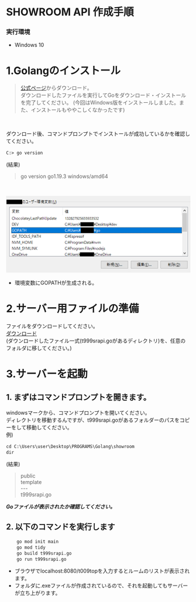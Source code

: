# SHOWROOM API 作成手順
### 実行環境
- Windows 10

# 1.Golangのインストール
> [公式ページ](https://go.dev/dl/)からダウンロード。  
ダウンロードしたファイルを実行してGoをダウンロード・インストールを完了してください。 (今回はWindows版をインストールしました。また、インストールもややこしくなかったです)

<br> 

ダウンロード後、コマンドプロンプトでインストールが成功しているかを確認してください。

```
C:> go version
```
(結果)
<br>

> go version go1.19.3 windows/amd64

<br>

![](./PATH.png)
- 環境変数にGOPATHが生成される。


# 2.サーバー用ファイルの準備
ファイルをダウンロードしてください。  
[ダウンロード](https://github.com/Chouette2100/t999srapi/archive/refs/tags/v0.1.0.zip)  
(ダウンロードしたファイル一式(t999srapi.goがあるディレクトリ)を、任意のフォルダに移してください。)
<br>

    
# 3.サーバーを起動
## 1. まずはコマンドプロンプトを開きます。
windowsマークから、コマンドプロンプトを開いてください。<br>
ディレクトリを移動するんですが、t999srapi.goがあるフォルダーのパスをコピーをして移動してください。<br>
例)  
```
cd C:\Users\user\Desktop\PROGRAMS\Golang\showroom
dir
```
(結果)
> public  
> template  
> \-\-\-  
> t999srapi.go  

***Goファイルが表示されたか確認してください。***

## 2. 以下のコマンドを実行します
```
    go mod init main
    go mod tidy
    go build t999srapi.go
    go run t999srapi.go
```
- ブラウザでlocalhost:8080/t009topを入力するとルームのリストが表示されます。
- フォルダに.exeファイルが作成されているので、それを起動してもサーバーが立ち上がります。